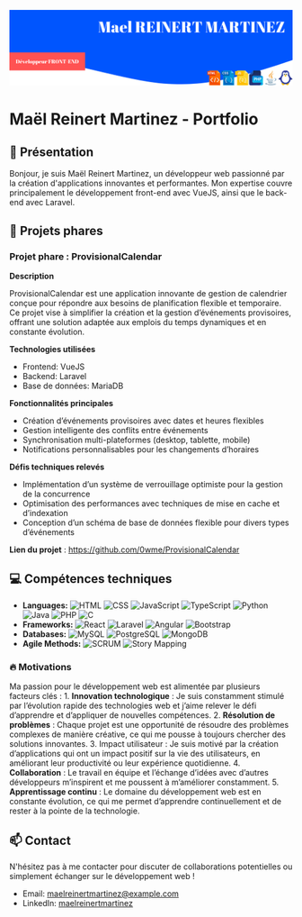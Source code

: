 ![alt text](./header.png)

# Maël Reinert Martinez - Portfolio

## 👋 Présentation

Bonjour, je suis Maël Reinert Martinez, un développeur web passionné par la création d'applications innovantes et performantes. Mon expertise couvre principalement le développement front-end avec VueJS, ainsi que le back-end avec Laravel.

## 🚀 Projets phares

### Projet phare : ProvisionalCalendar

**Description**

ProvisionalCalendar est une application innovante de gestion de calendrier conçue pour répondre aux besoins de planification flexible et temporaire. Ce projet vise à simplifier la création et la gestion d’événements provisoires, offrant une solution adaptée aux emplois du temps dynamiques et en constante évolution.

**Technologies utilisées**

- Frontend: VueJS
- Backend: Laravel
- Base de données: MariaDB

**Fonctionnalités principales**

- Création d’événements provisoires avec dates et heures flexibles
- Gestion intelligente des conflits entre événements
- Synchronisation multi-plateformes (desktop, tablette, mobile)
- Notifications personnalisables pour les changements d’horaires

**Défis techniques relevés**

- Implémentation d’un système de verrouillage optimiste pour la gestion de la concurrence
- Optimisation des performances avec techniques de mise en cache et d’indexation
- Conception d’un schéma de base de données flexible pour divers types d’événements

**Lien du projet** : https://github.com/0wme/ProvisionalCalendar

## 💻 Compétences techniques

 - **Languages:** ![HTML](https://img.shields.io/badge/-HTML-E34F26?logo=html5&logoColor=white) ![CSS](https://img.shields.io/badge/-CSS-1572B6?logo=css3&logoColor=white) ![JavaScript](https://img.shields.io/badge/-JavaScript-F7DF1E?logo=javascript&logoColor=black) ![TypeScript](https://img.shields.io/badge/-TypeScript-3178C6?logo=typescript&logoColor=white) ![Python](https://img.shields.io/badge/-Python-3776AB?logo=python&logoColor=white) ![Java](https://img.shields.io/badge/-Java-007396?logo=java&logoColor=white) ![PHP](https://img.shields.io/badge/-PHP-777BB4?logo=php&logoColor=white) ![C](https://img.shields.io/badge/-C-A8B9CC?logo=c&logoColor=black)
  - **Frameworks:** ![React](https://img.shields.io/badge/-React-61DAFB?logo=react&logoColor=black) ![Laravel](https://img.shields.io/badge/-Laravel-FF2D20?logo=laravel&logoColor=white) ![Angular](https://img.shields.io/badge/-Angular-DD0031?logo=angular&logoColor=white) ![Bootstrap](https://img.shields.io/badge/-Bootstrap-7952B3?logo=bootstrap&logoColor=white)
  - **Databases:** ![MySQL](https://img.shields.io/badge/-MySQL-4479A1?logo=mysql&logoColor=white) ![PostgreSQL](https://img.shields.io/badge/-PostgreSQL-336791?logo=postgresql&logoColor=white) ![MongoDB](https://img.shields.io/badge/-MongoDB-4DB33D?logo=mongodb&logoColor=white)
  - **Agile Methods:** ![SCRUM](https://img.shields.io/badge/-SCRUM-6DB33F?logo=scrumalliance&logoColor=white) ![Story Mapping](https://img.shields.io/badge/-Story%20Mapping-6DB33F?logo=bookstack&logoColor=white)

### 🔥 Motivations

Ma passion pour le développement web est alimentée par plusieurs facteurs clés :
	1.	**Innovation technologique** : Je suis constamment stimulé par l’évolution rapide des technologies web et j’aime relever le défi d’apprendre et d’appliquer de nouvelles compétences.
	2.	**Résolution de problèmes** : Chaque projet est une opportunité de résoudre des problèmes complexes de manière créative, ce qui me pousse à toujours chercher des solutions innovantes.
	3.	Impact utilisateur : Je suis motivé par la création d’applications qui ont un impact positif sur la vie des utilisateurs, en améliorant leur productivité ou leur expérience quotidienne.
	4.	**Collaboration** : Le travail en équipe et l’échange d’idées avec d’autres développeurs m’inspirent et me poussent à m’améliorer constamment.
	5.	**Apprentissage continu** : Le domaine du développement web est en constante évolution, ce qui me permet d’apprendre continuellement et de rester à la pointe de la technologie.
 
## 📫 Contact

N'hésitez pas à me contacter pour discuter de collaborations potentielles ou simplement échanger sur le développement web !

- Email: maelreinertmartinez@example.com
- LinkedIn: [maelreinertmartinez](https://www.linkedin.com/in/mael-reinert-martinez-515633217/)
